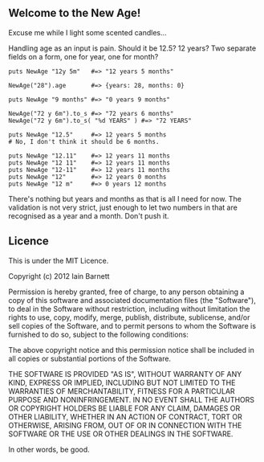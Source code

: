 ## Welcome to the New Age! ##

Excuse me while I light some scented candles...

Handling age as an input is pain. Should it be 12.5? 12 years? Two separate fields on a form, one for year, one for month?

    puts NewAge "12y 5m"   #=> "12 years 5 months"

    NewAge("28").age       #=> {years: 28, months: 0}
    
    puts NewAge "9 months" #=> "0 years 9 months"

    NewAge("72 y 6m").to_s #=> "72 years 6 months"
    NewAge("72 y 6m").to_s( "%d YEARS" ) #=> "72 YEARS"

    puts NewAge "12.5"     #=> 12 years 5 months
    # No, I don't think it should be 6 months.

    puts NewAge "12.11"    #=> 12 years 11 months
    puts NewAge "12 11"    #=> 12 years 11 months
    puts NewAge "12-11"    #=> 12 years 11 months
    puts NewAge "12"       #=> 12 years 0 months
    puts NewAge "12 m"     #=> 0 years 12 months

There's nothing but years and months as that is all I need for now. The validation is not very strict, just enough to let two numbers in that are recognised as a year and a month. Don't push it.

## Licence ##

This is under the MIT Licence.

Copyright (c) 2012 Iain Barnett

Permission is hereby granted, free of charge, to any person obtaining a copy of this software and associated documentation files (the "Software"), to deal in the Software without restriction, including without limitation the rights to use, copy, modify, merge, publish, distribute, sublicense, and/or sell copies of the Software, and to permit persons to whom the Software is furnished to do so, subject to the following conditions:

The above copyright notice and this permission notice shall be included in all copies or substantial portions of the Software.

THE SOFTWARE IS PROVIDED "AS IS", WITHOUT WARRANTY OF ANY KIND, EXPRESS OR IMPLIED, INCLUDING BUT NOT LIMITED TO THE WARRANTIES OF MERCHANTABILITY, FITNESS FOR A PARTICULAR PURPOSE AND NONINFRINGEMENT. IN NO EVENT SHALL THE AUTHORS OR COPYRIGHT HOLDERS BE LIABLE FOR ANY CLAIM, DAMAGES OR OTHER LIABILITY, WHETHER IN AN ACTION OF CONTRACT, TORT OR OTHERWISE, ARISING FROM, OUT OF OR IN CONNECTION WITH THE SOFTWARE OR THE USE OR OTHER DEALINGS IN THE SOFTWARE.

In other words, be good.
